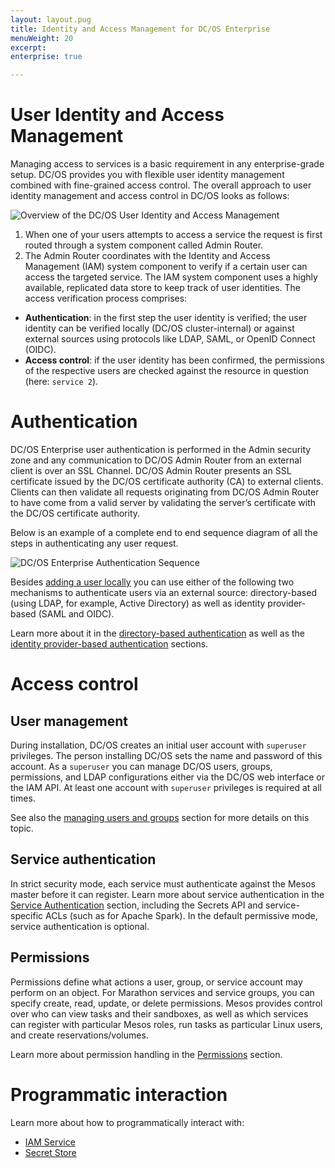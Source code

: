 ```yaml
---
layout: layout.pug
title: Identity and Access Management for DC/OS Enterprise
menuWeight: 20 
excerpt:
enterprise: true

---
```







# User Identity and Access Management

Managing access to services is a basic requirement in any enterprise-grade setup. DC/OS provides you with flexible user identity management combined with fine-grained access control. The overall approach to user identity management and access control in DC/OS looks as follows:

![Overview of the DC/OS User Identity and Access Management](/1.8/administration/id-and-access-mgt/ent/img/iam-overview.png)

1. When one of your users attempts to access a service the request is first routed through a system component called Admin Router.
1. The Admin Router coordinates with the Identity and Access Management (IAM) system component to verify if a certain user can access the targeted service. The IAM system component uses a highly available, replicated data store to keep track of user identities. The access verification process comprises:
  * **Authentication**: in the first step the user identity is verified; the user identity can be verified locally (DC/OS cluster-internal) or against external sources using protocols like LDAP, SAML, or OpenID Connect (OIDC).
  * **Access control**: if the user identity has been confirmed, the permissions of the respective users are checked against the resource in question (here: `service 2`).

# Authentication

DC/OS Enterprise user authentication is performed in the Admin security zone and any communication to DC/OS Admin Router from an external client is over an SSL Channel. DC/OS Admin Router presents an SSL certificate issued by the DC/OS certificate authority (CA) to external clients. Clients can then validate all requests originating from DC/OS Admin Router to have come from a valid server by validating the server’s certificate with the DC/OS certificate authority.

Below is an example of a complete end to end sequence diagram of all the steps in authenticating any user request.

![DC/OS Enterprise Authentication Sequence](/assets/images/dcos-authN-sequence.png)

Besides [adding a user locally](/1.8/administration/id-and-access-mgt/ent/users-groups/add-local-user/) you can use either of the following two mechanisms to authenticate users via an external source: directory-based (using LDAP, for example, Active Directory) as well as identity provider-based (SAML and OIDC).

Learn more about it in the [directory-based authentication](/1.8/administration/id-and-access-mgt/ent/ldap/) as well as the [identity provider-based authentication](/1.8/administration/id-and-access-mgt/ent/sso/) sections.

# Access control

## <a name="superuser"></a>User management

During installation, DC/OS creates an initial user account with `superuser` privileges. The person installing DC/OS sets the name and password of this account. As a `superuser` you can manage DC/OS users, groups, permissions, and LDAP configurations either via the DC/OS web interface or the IAM API. At least one account with `superuser` privileges is required at all times.

See also the [managing users and groups](/1.8/administration/id-and-access-mgt/ent/users-groups/) section for more details on this topic.

## Service authentication

In strict security mode, each service must authenticate against the Mesos master before it can register. Learn more about service authentication in the [Service Authentication](/1.8/administration/id-and-access-mgt/ent/service-auth/) section, including the Secrets API and service-specific ACLs (such as for Apache Spark). In the default permissive mode, service authentication is optional.

## Permissions

Permissions define what actions a user, group, or service account may perform on an object. For Marathon services and service groups, you can specify create, read, update, or delete permissions. Mesos provides control over who can view tasks and their sandboxes, as well as which services can register with particular Mesos roles, run tasks as particular Linux users, and create reservations/volumes.

Learn more about permission handling in the [Permissions](/1.8/administration/id-and-access-mgt/ent/permissions/) section.

# Programmatic interaction

Learn more about how to programmatically interact with:

* [IAM Service](/1.8/administration/id-and-access-mgt/ent/iam-api/)
* [Secret Store](/1.8/administration/secrets/secrets-api/)
